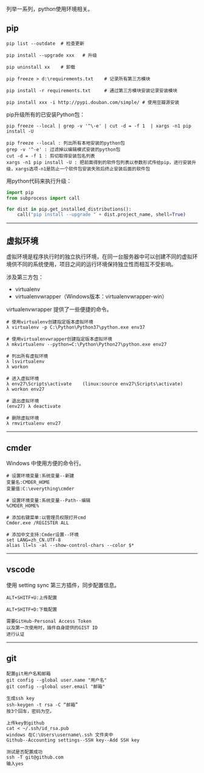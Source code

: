 列举一系列，python使用环境相关。

## pip

```text
pip list --outdate	# 检查更新

pip install --upgrade xxx	# 升级

pip uninstall xx	# 卸载

pip freeze > d:\requirements.txt	# 记录所有第三方模块

pip install -r requirements.txt		# 通过第三方模块安装记录安装模块

pip install xxx -i http://pypi.douban.com/simple/ # 使用豆瓣源安装
```

pip升级所有的已安装Python包：

```text
pip freeze --local | grep -v '^\-e' | cut -d = -f 1  | xargs -n1 pip install -U

pip freeze --local : 列出所有本地安装的python包
grep -v '^-e' : 过滤掉以编辑模式安装的python包
cut -d = -f 1 : 剪切取得安装包名列表
xargs -n1 pip install -U : 把前面得到的软件包列表以参数形式传给pip，进行安装升级，xargs选项-n1是防止一个软件包安装失败后终止安装后面的软件包
```

用python代码来执行升级：

```python
import pip
from subprocess import call

for dist in pip.get_installed_distributions():
    call("pip install --upgrade " + dist.project_name, shell=True)
```

***

## 虚拟环境

虚拟环境是程序执行时的独立执行环境，在同一台服务器中可以创建不同的虚拟环境供不同的系统使用，项目之间的运行环境保持独立性而相互不受影响。

涉及第三方包：

* virtualenv
* virtualenvwrapper（Windows版本：virtualenvwrapper-win）

virtualenvwrapper 提供了一些便捷的命令。

```
# 使用virtualenv创建指定版本虚拟环境
λ virtualenv -p C:\Python\Python37\python.exe env37

# 使用virtualenvwrapper创建指定版本虚拟环境
λ mkvirtualenv --python=C:\Python\Python27\python.exe env27

# 列出所有虚拟环境
λ lsvirtualenv
λ workon

# 进入虚拟环境
λ env27\Scripts\activate	(linux:source env27\Scripts\activate)
λ workon env27

# 退出虚拟环境
(env27) λ deactivate

# 删除虚拟环境
λ rmvirtualenv env27
```

***

## cmder

Windows 中使用方便的命令行。

```text
# 设置环境变量:系统变量--新建
变量名:CMDER_HOME
变量值:C:\everything\cmder

# 设置环境变量:系统变量--Path--编辑
%CMDER_HOME%

# 添加右键菜单:以管理员权限打开cmd
Cmder.exe /REGISTER ALL

# 添加中文支持:Cmder设置--环境
set LANG=zh_CN.UTF-8
alias ll=ls -al --show-control-chars --color $*
```

***

## vscode

使用 setting sync 第三方插件，同步配置信息。

```text
ALT+SHITF+U:上传配置

ALT+SHITF+D:下载配置

需要GitHub-Personal Access Token
以及第一次使用时，插件自身提供的GIST ID
进行认证
```

***

## git

```text
配置git用户名和邮箱
git config --global user.name "用户名"
git config --global user.email "邮箱"

生成ssh key
ssh-keygen -t rsa -C “邮箱”
按3个回车，密码为空。

上传key到github
cat < ~/.ssh/id_rsa.pub
windows 在C:\Users\username\.ssh 文件夹中
Github--Accounting settings--SSH key--Add SSH key

测试是否配置成功
ssh -T git@github.com
输入yes
```



